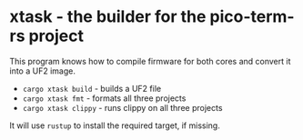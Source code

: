 # xtask - the builder for the pico-term-rs project

This program knows how to compile firmware for both cores and convert it into a UF2 image.

* `cargo xtask build` - builds a UF2 file
* `cargo xtask fmt` - formats all three projects
* `cargo xtask clippy` - runs clippy on all three projects

It will use `rustup` to install the required target, if missing.
